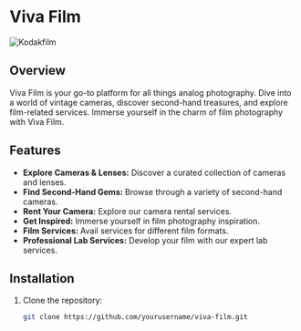 # Viva Film

![Kodakfilm](https://github.com/MigVarona/vivafilm/assets/146460162/9eeb5cf5-e049-4afa-af86-2f88462b18fc)

## Overview

Viva Film is your go-to platform for all things analog photography. Dive into a world of vintage cameras, discover second-hand treasures, and explore film-related services. Immerse yourself in the charm of film photography with Viva Film.


## Features

- **Explore Cameras & Lenses:** Discover a curated collection of cameras and lenses.
- **Find Second-Hand Gems:** Browse through a variety of second-hand cameras.
- **Rent Your Camera:** Explore our camera rental services.
- **Get Inspired:** Immerse yourself in film photography inspiration.
- **Film Services:** Avail services for different film formats.
- **Professional Lab Services:** Develop your film with our expert lab services.

## Installation

1. Clone the repository:

   ```bash
   git clone https://github.com/yourusername/viva-film.git
